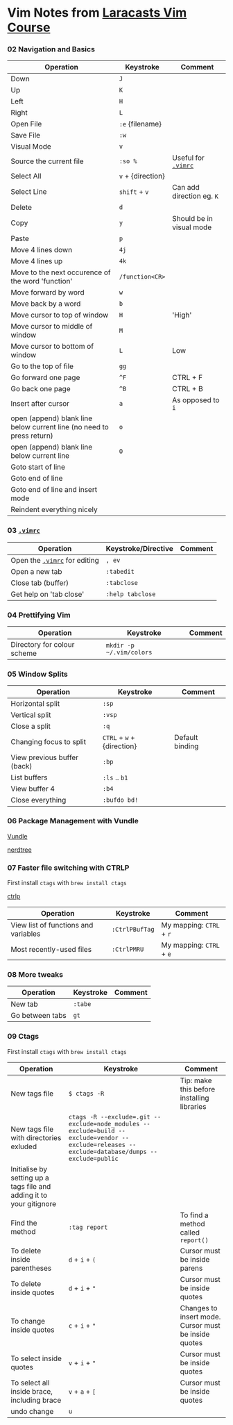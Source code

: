 # Vim Notes from [Laracasts Vim Course](https://laracasts.com/series/vim-mastery)

### 02 Navigation and Basics

|  Operation 	                    |  Keystroke 	            |  Comment 	                  |
|---	                            |---	                    |---	                      | 
|  Down 	                        |  `J` 	                    |   	                      |
|  Up 	                          |  `K` 	                    |   	                      |
|  Left 	                        |  `H` 	                    |   	                      |
|  Right                          |  `L` 	                    |   	                      |
|  Open File                      |  `:e` {filename}            |   	                      |
|  Save File                      |  `:w` 	                    |   	                      |
|  Visual Mode                    |  `v`   	                    |   	                      |
|  Source the current file        |  `:so %`                    |  Useful for [`.vimrc`](https://github.com/jonwhittlestone/dotfiles/blob/jons-dotfiles-repo/.vimrc)          |
|  Select All                     |  `v` + {direction}      |   	                          |
|  Select Line                    |  `shift` + `v`          |  Can add direction eg. `K`      |
|  Delete                         |  `d`                    |                                 |
| Copy | `y` | Should be in visual mode |
| Paste | `p` |
| Move 4 lines down | `4j` |
| Move 4 lines up | `4k` |
| Move to the next occurence of the word 'function' | `/function<CR>` |
| Move forward by word | `w` |
| Move back by a word | `b` | 
| Move cursor to top of window | `H` | 'High' |
| Move cursor to middle of window | `M` | |
| Move cursor to bottom of window | `L` | Low |
| Go to the top of file | `gg` |
| Go forward one page | `^F` | CTRL + F |
| Go back one page | `^B` | CTRL + B |
| Insert after cursor | `a` | As opposed to `i`
| open (append) blank line below current line (no need to press return) | `o` |
| open (append) blank line below current line | `O` |
| Goto start of line | |
| Goto end of line | |
| Goto end of line and insert mode | |
| Reindent everything nicely | |


### 03 [`.vimrc`](https://github.com/jonwhittlestone/dotfiles/blob/jons-dotfiles-repo/.vimrc) 

|  Operation 	                    |  Keystroke/Directive      |  Comment 	                  |
|---	                            |---	                    |---	                      | 
|  Open the [`.vimrc`](https://github.com/jonwhittlestone/dotfiles/blob/jons-dotfiles-repo/.vimrc) for editing                    |  `, ev`     |   	                      |
|  Open a new tab 	                           |  `:tabedit` 	|   	                      |
|  Close tab (buffer) 	                       |  `:tabclose`   |   	                      |
|  Get help on 'tab close'                     |  `:help tabclose`|   	                      |


### 04 Prettifying Vim

|  Operation 	                    |  Keystroke 	            |  Comment 	                  |
|---	                            |---	                    |---	                      | 
|  Directory for colour scheme    |  `mkdir -p ~/.vim/colors`|   	                      |


### 05 Window Splits

|  Operation 	                    |  Keystroke 	            |  Comment 	                  |
|---	                            |---	                    |---	                      | 
|  Horizontal split                 |  `:sp`                  |   	                      |
|  Vertical split                 |  `:vsp`                 |   	                      |
|  Close a split                  |  `:q`                   |   	                      |
|  Changing focus to split        |  `CTRL` + `w` + {direction}| Default binding        |
|  View previous buffer (back)    |  `:bp`                  |   	                      |
|  List buffers                 |  `:ls` .. `b1`            |   	                      |
|  View buffer 4                |  `:b4`                    |   	                      |
|  Close everything             |  `:bufdo bd!`              |   	                      |



### 06 Package Management with Vundle

[Vundle](https://github.com/VundleVim/Vundle.vim)

[nerdtree](https://github.com/scrooloose/nerdtree)


### 07 Faster file switching with CTRLP

First install `ctags` with `brew install ctags`

[ctrlp](https://github.com/ctrlpvim/ctrlp.vim)

|  Operation 	                    |  Keystroke 	            |  Comment 	                  |
|---	                            |---	                    |---	                      | 
|  View list of functions and variables |  `:CtrlPBufTag`   | My mapping: `CTRL` + `r`  |
|  Most recently-used files       |  `:CtrlPMRU`   | My mapping: `CTRL` + `e`  |



### 08 More tweaks

|  Operation 	                    |  Keystroke 	            |  Comment 	                  |
|---	                            |---	                    |---	                      | 
|  New tab                        |  `:tabe`                |   	                      |
|  Go between tabs                |  `gt`                   |   	                      |


### 09 Ctags

First install `ctags` with `brew install ctags`

|  Operation 	                    |  Keystroke 	            |  Comment 	                          |
|---	                            |---	                    |---	                                | 
|  New tags file                  |  `$ ctags -R`           |  Tip: make this before installing libraries
| New tags file with directories exluded | `ctags -R --exclude=.git --exclude=node_modules --exclude=build --exclude=vendor --exclude=releases --exclude=database/dumps --exclude=public` |
Initialise by setting up a tags file and adding it to your gitignore 	                      |
|  Find the method                |  `:tag report`          |   To find a method called `report()`|
|  To delete inside parentheses   |  `d` + `i` + `(`        | Cursor must be inside parens  	    |
|  To delete inside quotes        |  `d` + `i` + `"`        | Cursor must be inside quotes  	    |
|  To change inside quotes        |  `c` + `i` + `"`        | Changes to insert mode. Cursor must be inside quotes |
|  To select inside quotes        |  `v` + `i` + `"`        | Cursor must be inside quotes |
|  To select all inside brace, including brace     |  `v` + `a` + `[`        | Cursor must be inside quotes |
|  undo change                    |  `u`                    |                               	    |
